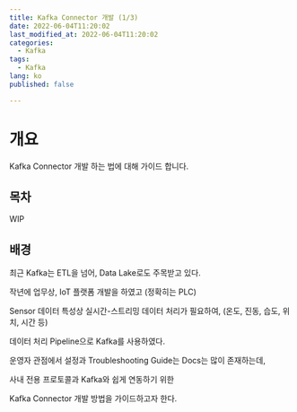 ```yaml
---
title: Kafka Connector 개발 (1/3)
date: 2022-06-04T11:20:02
last_modified_at: 2022-06-04T11:20:02
categories:
  - Kafka
tags:
  - Kafka
lang: ko
published: false

---
```


# 개요

Kafka Connector 개발 하는 법에 대해 가이드 합니다.

## 목차

WIP

## 배경

최근 Kafka는 ETL을 넘어, Data Lake로도 주목받고 있다.

작년에 업무상, IoT 플랫폼 개발을 하였고 (정확히는 PLC)

Sensor 데이터 특성상 실시간-스트리밍 데이터 처리가 필요하여, (온도, 진동, 습도, 위치, 시간 등)

데이터 처리 Pipeline으로 Kafka를 사용하였다.

운영자 관점에서 설정과 Troubleshooting Guide는 Docs는 많이 존재하는데,

사내 전용 프로토콜과 Kafka와 쉽게 연동하기 위한

Kafka Connector 개발 방법을 가이드하고자 한다.

##
